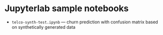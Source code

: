 # Jupyterlab sample notebooks

- `telco-synth-test.ipynb` — churn prediction with confusion matrix based on synthetically generated data
